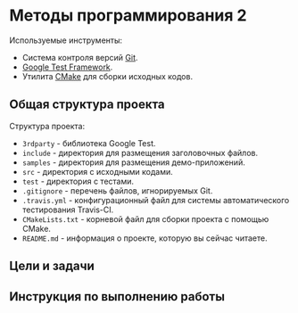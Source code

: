 # Методы программирования 2

<!-- [![Build Status](https://travis-ci.org/Itseez-NNSU-SummerSchool2015/practice1-devtools.svg)](https://travis-ci.org/Itseez-NNSU-SummerSchool2015/practice1-devtools) -->

<!-- TODO

  - tbd

  - Optional
    - Move gtest up

-->

Используемые инструменты:

  - Система контроля версий [Git](https://git-scm.com/book/en/v2).
  - [Google Test Framework](https://code.google.com/p/googletest).
  - Утилита [CMake](http://www.cmake.org) для сборки исходных кодов.

## Общая структура проекта

Структура проекта:

  - `3rdparty` - библиотека Google Test.
  - `include` - директория для размещения заголовочных файлов.
  - `samples` - директория для размещения демо-приложений.
  - `src` - директория с исходными кодами.
  - `test` - директория с тестами.
  - `.gitignore` - перечень файлов, игнорируемых Git.
  - `.travis.yml` - конфигурационный файл для системы автоматического тестирования Travis-CI.
  - `CMakeLists.txt` - корневой файл для сборки проекта с помощью CMake.
  - `README.md` - информация о проекте, которую вы сейчас читаете.

## Цели и задачи

## Инструкция по выполнению работы
